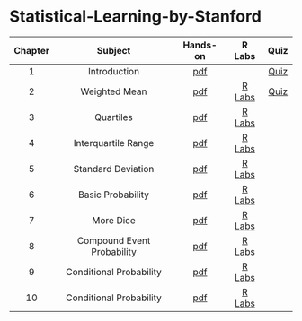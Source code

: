 # Statistical-Learning-by-Stanford

|  Chapter  |                Subject                |                                              Hands-on                                               | R Labs |                                                             Quiz                                         |
| :---: | :-------------------------------------: | :------------------------------------------------------------------------------------------------: | :---: | :----------------------------------------------------------------------------------------------------------: |
|   1   |         Introduction          |           [pdf](/01.Introduction.pdf)               |     |                     [Quiz](/01.Introduction.txt)                                |
|   2   |              Weighted Mean              |             [pdf](/02.StatisticalLearning.pdf)               |  [R Labs](/10%20Days%20Of%20Stats/Day0-WeightedMean.py)   |       [Quiz](/01.Introduction.txt)                             |
|   3   |                Quartiles                |               [pdf](/03.LinearRegression.pdf)                 |  [R Labs](/10%20Days%20Of%20Stats/Day1-InterquartileRange.py)   |                                                |
|   4   |           Interquartile Range           |              [pdf](/04.Classification.pdf)                |  [R Labs](/10%20Days%20Of%20Stats/Day1-Quartiles.py)   |                                                         |
|   5   |           Standard Deviation            |              [pdf](/05.ResamplingMethods.pdf)                  |  [R Labs](/10%20Days%20Of%20Stats/Day1-StandardDeviation.py)   |                       |
|   6   |            Basic Probability            |                 [pdf](/06.LinearModelSelectionAndRegularization.pdf)                    |  [R Labs](/10%20Days%20Of%20Stats/Day2-BasicProbability.py)   |                        |
|   7   |                More Dice                |                 [pdf](https://www.hackerrank.com/challenges/s10-mcq-2/problem)                     |  [R Labs](/10%20Days%20Of%20Stats/Day2-MoreDice.py)   |                                |
|   8   |       Compound Event Probability        |                [pdf](https://www.hackerrank.com/challenges/s10-mcq-3/problem)                     |  [R Labs](/10%20Days%20Of%20Stats/Day2-CompoundEventProbability.py)   |             |
|   9   |         Conditional Probability         |                 [pdf](https://www.hackerrank.com/challenges/s10-mcq-4/problem)                     |  [R Labs](/10%20Days%20Of%20Stats/Day3-ConditionalProbability.py)    |                 |
|   10   |         Conditional Probability         |                 [pdf](https://www.hackerrank.com/challenges/s10-mcq-4/problem)                     |  [R Labs](/10%20Days%20Of%20Stats/Day3-ConditionalProbability.py)    |                 |
